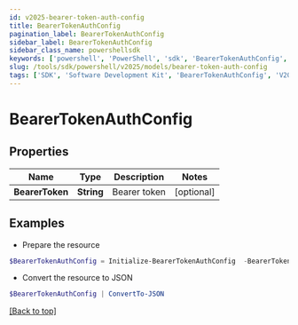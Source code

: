 ```yaml
---
id: v2025-bearer-token-auth-config
title: BearerTokenAuthConfig
pagination_label: BearerTokenAuthConfig
sidebar_label: BearerTokenAuthConfig
sidebar_class_name: powershellsdk
keywords: ['powershell', 'PowerShell', 'sdk', 'BearerTokenAuthConfig', 'V2025BearerTokenAuthConfig'] 
slug: /tools/sdk/powershell/v2025/models/bearer-token-auth-config
tags: ['SDK', 'Software Development Kit', 'BearerTokenAuthConfig', 'V2025BearerTokenAuthConfig']
---
```



# BearerTokenAuthConfig

## Properties

Name | Type | Description | Notes
------------ | ------------- | ------------- | -------------
**BearerToken** | **String** | Bearer token | [optional] 

## Examples

- Prepare the resource
```powershell
$BearerTokenAuthConfig = Initialize-BearerTokenAuthConfig  -BearerToken null
```

- Convert the resource to JSON
```powershell
$BearerTokenAuthConfig | ConvertTo-JSON
```


[[Back to top]](#) 

